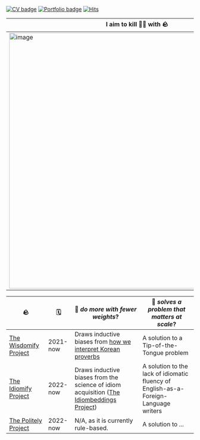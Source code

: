 [![CV badge](https://img.shields.io/badge/CV-April%202022-blue)](https://drive.google.com/file/d/1Fe5Fk9ttQD-2TB-yNW_eLpg4HwoLk4II/view?usp=sharing)
[![Portfolio badge](https://img.shields.io/badge/PORTFOLIO-April%202022-blue)](https://drive.google.com/file/d/1hZLt-WsFzuz7nGP7kFX_aP8XxwiEdSMe/view?usp=sharing)
[![Hits](https://hits.seeyoufarm.com/api/count/incr/badge.svg?url=https%3A%2F%2Fgithub.com%2Feubinecto&count_bg=%2379C83D&title_bg=%23555555&icon=&icon_color=%23E7E7E7&title=hits&edge_flat=false)](https://hits.seeyoufarm.com)

I aim to kill 🐤🐤 with 🪨 |
--- | 
<img width="687" alt="image" src="https://user-images.githubusercontent.com/56193069/163379844-b86e5d05-1318-4a79-ac20-ccace60a08b9.png"> |



🪨 | 🗓 | 🐤 *do more with fewer weights*? | 🐤 *solves a problem that matters at scale*?| 
--- | --- | --- | --- |
[The Wisdomify  Project](https://github.com/wisdomify/wisdomify) | 2021-now | Draws inductive biases from [how we interpret Korean proverbs](https://youtu.be/0BhQlCthQTk?t=546) | A solution to a Tip-of-the-Tongue problem | 
[The Idiomify Project](https://github.com/eubinecto/idiomify)| 2022-now | Draws inductive biases from the science of idiom acquisition ([The Idiombeddings Project](https://github.com/eubinecto/idiombeddings)) | A solution to the lack of idiomatic fluency of English-as-a-Foreign-Language writers | 
[The Politely Project](https://github.com/eubinecto/kps) | 2022-now | N/A, as it is currently rule-based.  | A solution to ... | 

 

